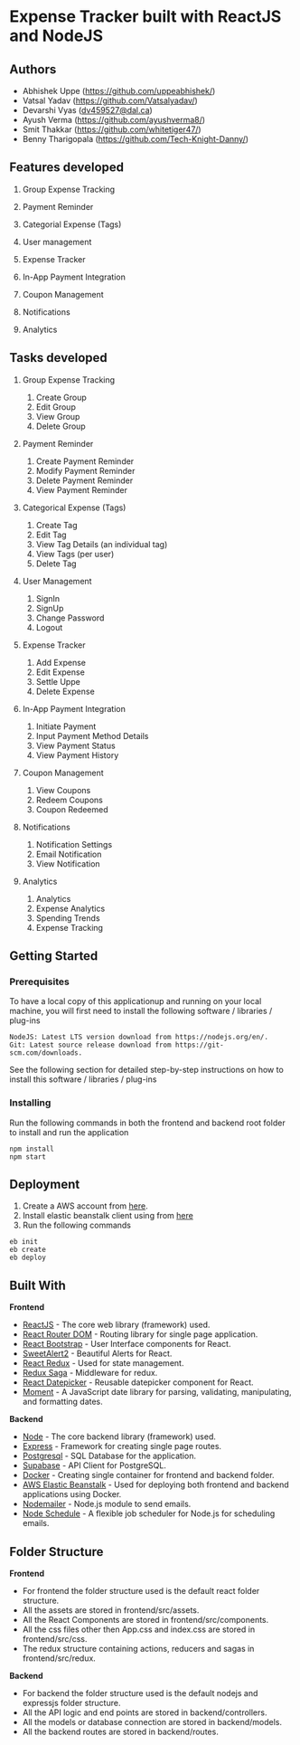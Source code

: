 # Expense Tracker built with ReactJS and NodeJS

## Authors

* Abhishek Uppe (https://github.com/uppeabhishek/)
* Vatsal Yadav (https://github.com/Vatsalyadav/)
* Devarshi Vyas (dv459527@dal.ca)
* Ayush Verma (https://github.com/ayushverma8/)
* Smit Thakkar (https://github.com/whitetiger47/)
* Benny Tharigopala (https://github.com/Tech-Knight-Danny/)

## Features developed

1. Group Expense Tracking

2. Payment Reminder

3. Categorial Expense (Tags)

4. User management

5. Expense Tracker

6. In-App Payment Integration

7. Coupon Management

8. Notifications

9. Analytics


## Tasks developed

1. Group Expense Tracking
   1. Create Group
   2. Edit Group
   3. View Group
   4. Delete Group

2. Payment Reminder
   1. Create Payment Reminder
   2. Modify Payment Reminder
   3. Delete Payment Reminder
   4. View Payment Reminder

3. Categorical Expense (Tags)
   1. Create Tag
   2. Edit Tag
   3. View Tag Details (an individual tag)
   4. View Tags (per user)
   5. Delete Tag

4. User Management
   1. SignIn
   2. SignUp
   3. Change Password
   4. Logout

5. Expense Tracker
   1. Add Expense
   2. Edit Expense
   3. Settle Uppe
   4. Delete Expense

6. In-App Payment Integration
   1. Initiate Payment
   2. Input Payment Method Details
   3. View Payment Status
   4. View Payment History

7. Coupon Management
   1. View Coupons
   2. Redeem Coupons
   3. Coupon Redeemed

8. Notifications
   1. Notification Settings
   2. Email Notification
   3. View Notification

9. Analytics
   1. Analytics
   2. Expense Analytics
   3. Spending Trends
   4. Expense Tracking

## Getting Started

### Prerequisites

To have a local copy of this applicationup and running on your local machine, you will first need to
install the following software / libraries / plug-ins

```
NodeJS: Latest LTS version download from https://nodejs.org/en/.
Git: Latest source release download from https://git-scm.com/downloads.
```

See the following section for detailed step-by-step instructions on how to install this software / libraries / plug-ins

### Installing

Run the following commands in both the frontend and backend root folder to install and run the application

```
npm install
npm start
```

## Deployment

1. Create a AWS account from [here](https://portal.aws.amazon.com/billing/signup).
2. Install elastic beanstalk client using from [here](https://docs.aws.amazon.com/elasticbeanstalk/latest/dg/eb-cli3-install.html)
4. Run the following commands

```
eb init
eb create
eb deploy
```

## Built With

**Frontend**

- [ReactJS](https://reactjs.org/) - The core web library (framework) used.
- [React Router DOM](https://v5.reactrouter.com/) - Routing library for single page application.
- [React Bootstrap](https://react-bootstrap.github.io/) - User Interface components for React.
- [SweetAlert2](https://sweetalert2.github.io/) - Beautiful Alerts for React.
- [React Redux](https://react-redux.js.org/) - Used for state management.
- [Redux Saga](https://redux-saga.js.org/) - Middleware for redux.
- [React Datepicker](https://www.npmjs.com/package/react-datepicker) - Reusable datepicker component for React.
- [Moment](https://www.npmjs.com/package/moment) - A JavaScript date library for parsing, validating, manipulating, and formatting dates.

**Backend**

* [Node](https://nodejs.org/en/) - The core backend library (framework) used.
* [Express](https://expressjs.com/) - Framework for creating single page routes.
* [Postgresql](https://www.postgresql.org/) - SQL Database for the application.
* [Supabase](https://supabase.com/) - API Client for PostgreSQL.
* [Docker](https://www.docker.com/) - Creating single container for frontend and backend folder.
* [AWS Elastic Beanstalk](https://aws.amazon.com/elasticbeanstalk/) - Used for deploying both frontend and backend applications using Docker.
* [Nodemailer](https://nodemailer.com/about/) - Node.js module to send emails.
* [Node Schedule](https://github.com/node-schedule/node-schedule#readme) - A flexible job scheduler for Node.js for scheduling emails.

## Folder Structure

**Frontend**

* For frontend the folder structure used is the default react folder structure.
* All the assets are stored in frontend/src/assets.
* All the React Components are stored in frontend/src/components.
* All the css files other then App.css and index.css are stored in frontend/src/css.
* The redux structure containing actions, reducers and sagas in frontend/src/redux.

**Backend**

* For backend the folder structure used is the default nodejs and expressjs folder structure.
* All the API logic and end points are stored in backend/controllers.
* All the models or database connection are stored in backend/models.
* All the backend routes are stored in backend/routes.

